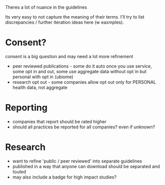 Theres a lot of nuance in the guidelines

Its very easy to not capture the meaning of their terms. I'll try to list discrepancies / further iteration ideas here (w eaxmples).


# Consent?

consent is a big question and may need a lot more refinement

- peer reviewed publications - some do it auto once you use service, some opt in and out, some use aggregate data without opt in but personal with opt in (ubiome)
- research opt out - some companies allow opt out only for PERSONAL health data, not aggregate


# Reporting

- companies that report should be rated higher
- should all practices be reported for all companies? even if unknown?
 
# Research

- want to refine 'public / peer reviewed' into separate guidelines
- published in a way that anyone can download should be separated and touted
- may also include a badge for high impact studies?
